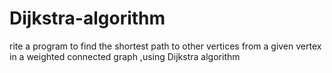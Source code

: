 # Dijkstra-algorithm
rite a program to find the shortest path to other vertices from a given vertex in a weighted  connected graph ,using Dijkstra algorithm
